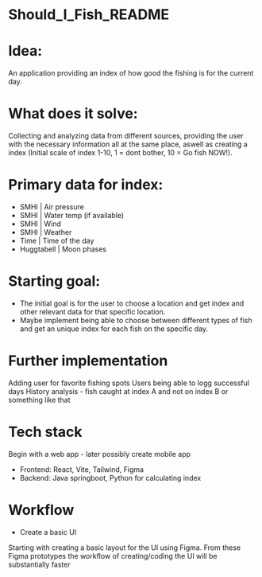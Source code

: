 # Should_I_Fish_README

# Idea:
An application providing an index of how good the fishing is for the current day.

# What does it solve:
Collecting and analyzing data from different sources, providing the user with the necessary information all at the same place, aswell as creating a index (Initial scale of index 1-10, 1 = dont bother, 10 = Go fish NOW!).

# Primary data for index:
- SMHI | Air pressure
- SMHI | Water temp (if available)
- SMHI | Wind
- SMHI | Weather
- Time | Time of the day
- Huggtabell | Moon phases

# Starting goal:
- The initial goal is for the user to choose a location and get index and other relevant data for that specific location.
- Maybe implement being able to choose between different types of fish and get an unique index for each fish on the specific day.

# Further implementation
Adding user for favorite fishing spots
Users being able to logg successful days
History analysis - fish caught at index A and not on index B or something like that

# Tech stack
Begin with a web app - later possibly create mobile app

- Frontend: React, Vite, Tailwind, Figma
- Backend: Java springboot, Python for calculating index

# Workflow
- Create a basic UI

Starting with creating a basic layout for the UI using Figma.
From these Figma prototypes the workflow of creating/coding the UI will be substantially faster
